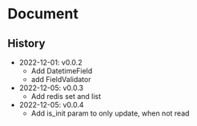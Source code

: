 # Document
## History
- 2022-12-01: v0.0.2
  - Add DatetimeField
  - add FieldValidator
- 2022-12-05: v0.0.3
  - Add redis set and list
- 2022-12-05: v0.0.4
  - Add is_init param to only update, when not read
